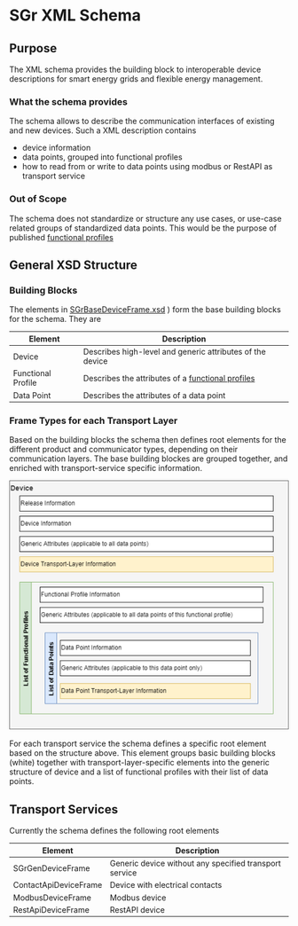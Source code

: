 # SGr XML Schema

## Purpose
The XML schema provides the building block to interoperable device descriptions for smart energy grids and flexible energy management.

### What the schema provides
The schema allows to describe the communication interfaces of existing and new devices. Such a XML description contains
- device information
- data points, grouped into functional profiles
- how to read from or write to data points using modbus or RestAPI as transport service

### Out of Scope
The schema does not standardize or structure any use cases, or use-case related groups of standardized data points. This would be
the purpose of published [functional profiles](functionalProfile.md)

## General XSD Structure

### Building Blocks
The  elements in [SGrBaseDeviceFrame.xsd](/SchemaDatabase/SGr/Generic/SGrBaseDeviceFrame.xsd) ) form the base building blocks for the schema. They are

| Element            | Description |
|--------------------|-------------|
| Device             | Describes high-level and generic attributes of the device |
| Functional Profile | Describes the attributes of a [functional profiles](functionalProfile.md) |
| Data Point         | Describes the attributes of a data point |

### Frame Types for each Transport Layer
Based on the building blocks the schema then defines root elements for the different product and communicator types, depending on their communication layers.
The base building blockes are grouped together, and enriched with transport-service specific information.

![Schema Entity Relation](SGrSchema.png)

For each transport service the schema defines a specific root element based on the structure above. This element groups basic building blocks (white) together
with transport-layer-specific elements into the generic structure of device and a list of functional profiles with their list of data points.

## Transport Services
Currently the schema defines the following root elements

| Element                  | Description |
|--------------------------|-------------|
| SGrGenDeviceFrame        | Generic device without any specified transport service |
| ContactApiDeviceFrame | Device with electrical contacts |
| ModbusDeviceFrame     | Modbus device  |
| RestApiDeviceFrame    | RestAPI device |